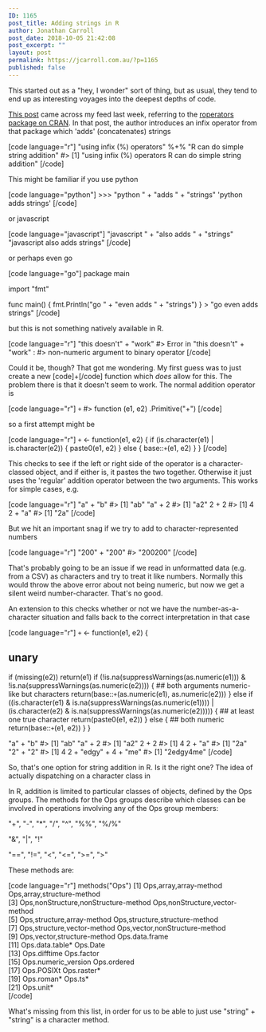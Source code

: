 ```yaml
---
ID: 1165
post_title: Adding strings in R
author: Jonathan Carroll
post_date: 2018-10-05 21:42:08
post_excerpt: ""
layout: post
permalink: https://jcarroll.com.au/?p=1165
published: false
---
```

This started out as a "hey, I wonder" sort of thing, but as usual, they tend to end up as interesting voyages into the deepest depths of code.

<!--more-->

<a href="http://www.happylittlescripts.com/2018/09/make-your-r-code-nicer-with-roperators.html">This post</a> came across my feed last week, referring to the <a href="https://cran.r-project.org/package=roperators">roperators package on CRAN</a>. In that post, the author introduces an infix operator from that package which 'adds' (concatenates) strings

[code language="r"]
&quot;using infix (%) operators&quot; %+% &quot;R can do simple string addition&quot;
#&gt; [1] &quot;using infix (%) operators R can do simple string addition&quot;
[/code]

This might be familiar if you use python

[code language="python"]
&gt;&gt;&gt; &quot;python &quot; + &quot;adds &quot; + &quot;strings&quot;
'python adds strings'
[/code] 

or javascript

[code language="javascript"]
&quot;javascript &quot; + &quot;also adds &quot; + &quot;strings&quot;
&quot;javascript also adds strings&quot;
[/code] 

or perhaps even go

[code language="go"]
package main

import &quot;fmt&quot;

func main() {
  fmt.Println(&quot;go &quot; + &quot;even adds &quot; + &quot;strings&quot;)
}
&gt; &quot;go even adds strings&quot;
[/code]

but this is not something natively available in R. 

[code language="r"]
&quot;this doesn't&quot; + &quot;work&quot;
#&gt; Error in &quot;this doesn't&quot; + &quot;work&quot; : 
#&gt;  non-numeric argument to binary operator
[/code]

Could it be, though? That got me wondering. My first guess was to just create a new [code]+[/code] function which <i>does</i> allow for this. The problem there is that it doesn't seem to work. The normal addition operator is

[code language="r"]
`+`
#&gt; function (e1, e2)  .Primitive(&quot;+&quot;)
[/code]

so a first attempt might be

[code language="r"]
`+` &lt;- function(e1, e2) {
  if (is.character(e1) | is.character(e2)) {
    paste0(e1, e2)
  } else {
    base::`+`(e1, e2)
  }
}
[/code]

This checks to see if the left or right side of the operator is a character-classed object, and if either is, it pastes the two together. Otherwise it just uses the 'regular' addition operator between the two arguments. This works for simple cases, e.g.

[code language="r"]
&quot;a&quot; + &quot;b&quot;
#&gt; [1] &quot;ab&quot;
&quot;a&quot; + 2
#&gt; [1] &quot;a2&quot;
2 + 2
#&gt; [1] 4
2 + &quot;a&quot;
#&gt; [1] &quot;2a&quot;
[/code]

But we hit an important snag if we try to add to character-represented numbers

[code language="r"]
&quot;200&quot; + &quot;200&quot;
#&gt; &quot;200200&quot;
[/code]

That's probably going to be an issue if we read in unformatted data (e.g. from a CSV) as characters and try to treat it like numbers. Normally this would throw the above error about not being numeric, but now we get a silent weird number-character. That's no good.

An extension to this checks whether or not we have the number-as-a-character situation and falls back to the correct interpretation in that case

[code language="r"]
`+` &lt;- function(e1, e2) {
  ## unary
  if (missing(e2)) return(e1)
  if (!is.na(suppressWarnings(as.numeric(e1))) &amp; !is.na(suppressWarnings(as.numeric(e2)))) {
    ## both arguments numeric-like but characters
    return(base::`+`(as.numeric(e1), as.numeric(e2)))
  } else if ((is.character(e1) &amp; is.na(suppressWarnings(as.numeric(e1)))) | 
             (is.character(e2) &amp; is.na(suppressWarnings(as.numeric(e2))))) {
    ## at least one true character 
    return(paste0(e1, e2))
  } else {
    ## both numeric
    return(base::`+`(e1, e2))
  }
}

&quot;a&quot; + &quot;b&quot;
#&gt; [1] &quot;ab&quot;
&quot;a&quot; + 2
#&gt; [1] &quot;a2&quot;
  2 + 2
#&gt; [1] 4
  2 + &quot;a&quot;
#&gt; [1] &quot;2a&quot;
  &quot;2&quot; + &quot;2&quot;
#&gt; [1] 4
2 + &quot;edgy&quot; + 4 + &quot;me&quot;
#&gt; [1] &quot;2edgy4me&quot;
[/code]

So, that's one option for string addition in R. Is it the right one? The idea of actually dispatching on a character class in

In R, addition is limited to particular classes of objects, defined by the Ops groups. The methods for the Ops groups describe which classes can be involved in operations involving any of the Ops group members:

"+", "-", "*", "/", "^", "%%", "%/%"

"&", "|", "!"

"==", "!=", "<", "<=", ">=", ">"

These methods are:

[code language="r"]
methods(&quot;Ops&quot;)
 [1] Ops,array,array-method               Ops,array,structure-method          
 [3] Ops,nonStructure,nonStructure-method Ops,nonStructure,vector-method      
 [5] Ops,structure,array-method           Ops,structure,structure-method      
 [7] Ops,structure,vector-method          Ops,vector,nonStructure-method      
 [9] Ops,vector,structure-method          Ops.data.frame                      
[11] Ops.data.table*                      Ops.Date                            
[13] Ops.difftime                         Ops.factor                          
[15] Ops.numeric_version                  Ops.ordered                         
[17] Ops.POSIXt                           Ops.raster*                         
[19] Ops.roman*                           Ops.ts*                             
[21] Ops.unit*   
[/code]

What's missing from this list, in order for us to be able to just use "string" + "string" is a character method.